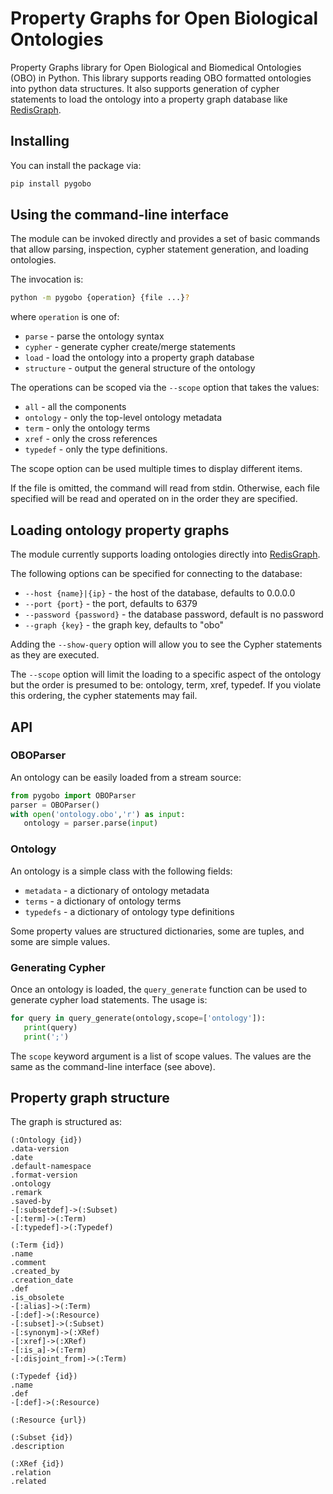 # Property Graphs for Open Biological Ontologies
Property Graphs library for Open Biological and Biomedical Ontologies (OBO) in
Python. This library supports reading OBO formatted ontologies into python
data structures. It also supports generation of cypher statements to load
the ontology into a property graph database like [RedisGraph](https://github.com/RedisGraph/RedisGraph).

## Installing

You can install the package via:

```sh
pip install pygobo
```

## Using the command-line interface

The module can be invoked directly and provides a set of basic commands that
allow parsing, inspection, cypher statement generation, and loading ontologies.

The invocation is:

```sh
python -m pygobo {operation} {file ...}?
```

where `operation` is one of:

   * `parse` - parse the ontology syntax
   * `cypher` - generate cypher create/merge statements
   * `load` - load the ontology into a property graph database
   * `structure` - output the general structure of the ontology

The operations can be scoped via the `--scope` option that takes the values:

   * `all` - all the components
   * `ontology` - only the top-level ontology metadata
   * `term` - only the ontology terms
   * `xref` - only the cross references
   * `typedef` - only the type definitions.

The scope option can be used multiple times to display different items.

If the file is omitted, the command will read from stdin. Otherwise, each
file specified will be read and operated on in the order they are specified.

## Loading ontology property graphs

The module currently supports loading ontologies directly into [RedisGraph](https://github.com/RedisGraph/RedisGraph).

The following options can be specified for connecting to the database:

 * `--host {name}|{ip}` - the host of the database, defaults to 0.0.0.0
 * `--port {port}` - the port, defaults to 6379
 * `--password {password}` - the database password, default is no password
 * `--graph {key}` - the graph key, defaults to "obo"

Adding the `--show-query` option will allow you to see the Cypher statements as
they are executed.

The `--scope` option will limit the loading to a specific aspect of the
ontology but the order is presumed to be: ontology, term, xref, typedef. If you
violate this ordering, the cypher statements may fail.

## API

### OBOParser

An ontology can be easily loaded from a stream source:

```python
from pygobo import OBOParser
parser = OBOParser()
with open('ontology.obo','r') as input:
   ontology = parser.parse(input)
```

### Ontology

An ontology is a simple class with the following fields:

 * `metadata` - a dictionary of ontology metadata
 * `terms` - a dictionary of ontology terms
 * `typedefs` - a dictionary of ontology type definitions

Some property values are structured dictionaries, some are tuples, and some
are simple values.

### Generating Cypher

Once an ontology is loaded, the `query_generate` function can be used
to generate cypher load statements. The usage is:

```python
for query in query_generate(ontology,scope=['ontology']):
   print(query)
   print(';')
```

The `scope` keyword argument is a list of scope values. The values are the
same as the command-line interface (see above).


## Property graph structure

The graph is structured as:

```
(:Ontology {id})
.data-version
.date
.default-namespace
.format-version
.ontology
.remark
.saved-by
-[:subsetdef]->(:Subset)
-[:term]->(:Term)
-[:typedef]->(:Typedef)

(:Term {id})
.name
.comment
.created_by
.creation_date
.def
.is_obsolete
-[:alias]->(:Term)
-[:def]->(:Resource)
-[:subset]->(:Subset)
-[:synonym]->(:XRef)
-[:xref]->(:XRef)
-[:is_a]->(:Term)
-[:disjoint_from]->(:Term)

(:Typedef {id})
.name
.def
-[:def]->(:Resource)

(:Resource {url})

(:Subset {id})
.description

(:XRef {id})
.relation
.related
```
